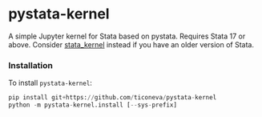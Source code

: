 # pystata-kernel

A simple Jupyter kernel for Stata based on pystata. Requires Stata 17 or above.
Consider [stata_kernel](https://github.com/kylebarron/stata_kernel) instead if you have an older version of Stata. 

### Installation
To install `pystata-kernel`:

```python
pip install git+https://github.com/ticoneva/pystata-kernel
python -m pystata-kernel.install [--sys-prefix]
```
